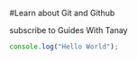 #Learn about Git and Github

subscribe to Guides With Tanay

```javascript
console.log("Hello World");
```